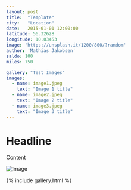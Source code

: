 ```yaml
---
layout: post
title:  "Template"
city:   "Location"
date:   2015-01-01 12:00:00
latitude: 56.32628
longitude: 10.03453
image: 'https://unsplash.it/1200/800/?random'
author: 'Mathias Jakobsen'
saldo: 100
miles: 750

gallery: "Test Images"
images:
  - name: image1.jpeg
    text: "Image 1 title"
  - name: image2.jpeg
    text: "Image 2 title"
  - name: image3.jpeg
    text: "Image 3 title"
---
```


# Headline

Content

![Image](https://unsplash.it/640/400/?random)


{% include gallery.html %}


